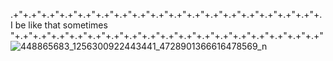  .+"+.+"+.+"+.+"+.+"+.+"+.+"+.+"+.+"+.+"+.+"+.+"+.+"+.+"+.+"+.+"+.+"+. 
I be like that sometimes
 "+.+"+.+"+.+"+.+"+.+"+.+"+.+"+.+"+.+"+.+"+.+"+.+"+.+"+.+"+.+"+.+"+.+" 
![448865683_1256300922443441_4728901366616478569_n](https://github.com/user-attachments/assets/2223611f-2630-4f41-8685-88fe9bbc2517)
